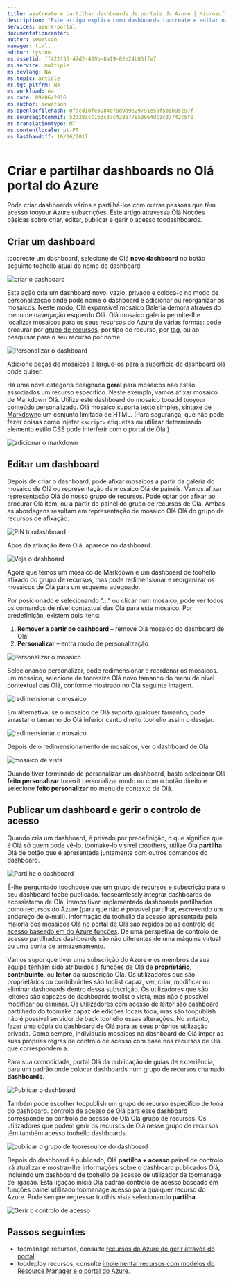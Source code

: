 ```yaml
---
title: aaaCreate e partilhar dashboards de portais do Azure | Microsoft Docs
description: "Este artigo explica como dashboards toocreate e editar no Olá portal do Azure."
services: azure-portal
documentationcenter: 
author: sewatson
manager: timlt
editor: tysonn
ms.assetid: ff422f36-47d2-409b-8a19-02e24b03ffe7
ms.service: multiple
ms.devlang: NA
ms.topic: article
ms.tgt_pltfrm: NA
ms.workload: na
ms.date: 09/06/2016
ms.author: sewatson
ms.openlocfilehash: 0facd10fe3284d7ad9a9e29791e5af5b5b95c97f
ms.sourcegitcommit: 523283cc1b3c37c428e77850964dc1c33742c5f0
ms.translationtype: MT
ms.contentlocale: pt-PT
ms.lasthandoff: 10/06/2017
---
```

# <a name="create-and-share-dashboards-in-hello-azure-portal"></a>Criar e partilhar dashboards no Olá portal do Azure
Pode criar dashboards vários e partilhá-los com outras pessoas que têm acesso tooyour Azure subscrições.  Este artigo atravessa Olá Noções básicas sobre criar, editar, publicar e gerir o acesso toodashboards.

## <a name="create-a-dashboard"></a>Criar um dashboard
toocreate um dashboard, selecione de Olá **novo dashboard** no botão seguinte toohello atual do nome do dashboard.  

![criar o dashboard](./media/azure-portal-dashboards/new-dashboard.png)

Esta ação cria um dashboard novo, vazio, privado e coloca-o no modo de personalização onde pode nome o dashboard e adicionar ou reorganizar os mosaicos.  Neste modo, Olá expansível mosaico Galeria demora através do menu de navegação esquerdo Olá.  Olá mosaico galeria permite-lhe localizar mosaicos para os seus recursos do Azure de várias formas: pode procurar por [grupo de recursos](../azure-resource-manager/resource-group-overview.md#resource-groups), por tipo de recurso, por [tag](../azure-resource-manager/resource-group-using-tags.md), ou ao pesquisar para o seu recurso por nome.  

![Personalizar o dashboard](./media/azure-portal-dashboards/customize-dashboard.png)

Adicione peças de mosaicos e largue-os para a superfície de dashboard olá onde quiser.

Há uma nova categoria designada **geral** para mosaicos não estão associados um recurso específico.  Neste exemplo, vamos afixar mosaico de Markdown Olá.  Utilize este dashboard do mosaico tooadd tooyour conteúdo personalizado.  Olá mosaico suporta texto simples, [sintaxe de Markdown](https://daringfireball.net/projects/markdown/syntax)e um conjunto limitado de HTML.  (Para segurança, que não pode fazer coisas como injetar `<script>` etiquetas ou utilizar determinado elemento estilo CSS pode interferir com o portal de Olá.) 

![adicionar o markdown](./media/azure-portal-dashboards/add-markdown.png)

## <a name="edit-a-dashboard"></a>Editar um dashboard
Depois de criar o dashboard, pode afixar mosaicos a partir da galeria do mosaico de Olá ou representação de mosaico Olá de painéis. Vamos afixar representação Olá do nosso grupo de recursos. Pode optar por afixar ao procurar Olá item, ou a partir do painel do grupo de recursos de Olá. Ambas as abordagens resultam em representação de mosaico Olá Olá do grupo de recursos de afixação.

![PIN toodashboard](./media/azure-portal-dashboards/pin-to-dashboard.png)

Após da afixação item Olá, aparece no dashboard.

![Veja o dashboard](./media/azure-portal-dashboards/view-dashboard.png)

Agora que temos um mosaico de Markdown e um dashboard de toohello afixado do grupo de recursos, mas pode redimensionar e reorganizar os mosaicos de Olá para um esquema adequado.

Por posicionado e selecionando "..." ou clicar num mosaico, pode ver todos os comandos de nível contextual das Olá para este mosaico. Por predefinição, existem dois itens:

1. **Remover a partir do dashboard** – remove Olá mosaico do dashboard de Olá
2. **Personalizar** – entra modo de personalização

![Personalizar o mosaico](./media/azure-portal-dashboards/customize-tile.png)

Selecionando personalizar, pode redimensionar e reordenar os mosaicos. um mosaico, selecione de tooresize Olá novo tamanho do menu de nível contextual das Olá, conforme mostrado no Olá seguinte imagem.

![redimensionar o mosaico](./media/azure-portal-dashboards/resize-tile.png)

Em alternativa, se o mosaico de Olá suporta qualquer tamanho, pode arrastar o tamanho do Olá inferior canto direito toohello assim o desejar.

![redimensionar o mosaico](./media/azure-portal-dashboards/resize-corner.png)

Depois de o redimensionamento de mosaicos, ver o dashboard de Olá.

![mosaico de vista](./media/azure-portal-dashboards/view-tile.png)

Quando tiver terminado de personalizar um dashboard, basta selecionar Olá **feito personalizar** tooexit personalizar modo ou com o botão direito e selecione **feito personalizar** no menu de contexto de Olá.

## <a name="publish-a-dashboard-and-manage-access-control"></a>Publicar um dashboard e gerir o controlo de acesso
Quando cria um dashboard, é privado por predefinição, o que significa que é Olá só quem pode vê-lo.  toomake-lo visível tooothers, utilize Olá **partilha** Olá de botão que é apresentada juntamente com outros comandos do dashboard.

![Partilhe o dashboard](./media/azure-portal-dashboards/share-dashboard.png)

É-lhe perguntado toochoose que um grupo de recursos e subscrição para o seu dashboard toobe publicado. tooseamlessly integrar dashboards do ecossistema de Olá, iremos tiver implementado dashboards partilhados como recursos do Azure (para que não é possível partilhar, escrevendo um endereço de e-mail).  Informação de toohello de acesso apresentada pela maioria dos mosaicos Olá no portal de Olá são regidos pelas [controlo de acesso baseado em do Azure funções](../active-directory/role-based-access-control-configure.md). De uma perspetiva de controlo de acesso partilhados dashboards são não diferentes de uma máquina virtual ou uma conta de armazenamento.  

Vamos supor que tiver uma subscrição do Azure e os membros da sua equipa tenham sido atribuídos a funções de Olá de **proprietário**, **contribuinte**, ou **leitor** da subscrição Olá.  Os utilizadores que são proprietários ou contribuintes são toolist capaz, ver, criar, modificar ou eliminar dashboards dentro dessa subscrição.  Os utilizadores que são leitores são capazes de dashboards toolist e vista, mas não é possível modificar ou eliminar.  Os utilizadores com acesso de leitor são dashboard partilhado do toomake capaz de edições locais tooa, mas são toopublish não é possível servidor de back toohello essas alterações.  No entanto, fazer uma cópia do dashboard de Olá para as seus próprios utilização privada.  Como sempre, individuais mosaicos no dashboard de Olá impor as suas próprias regras de controlo de acesso com base nos recursos de Olá que correspondem a.  

Para sua comodidade, portal Olá da publicação de guias de experiência, para um padrão onde colocar dashboards num grupo de recursos chamado **dashboards**.  

![Publicar o dashboard](./media/azure-portal-dashboards/publish-dashboard.png)

Também pode escolher toopublish um grupo de recurso específico de tooa do dashboard.  controlo de acesso de Olá para esse dashboard corresponde ao controlo de acesso de Olá Olá grupo de recursos.  Os utilizadores que podem gerir os recursos de Olá nesse grupo de recursos têm também acesso toohello dashboards.

![publicar o grupo de tooresource do dashboard](./media/azure-portal-dashboards/publish-to-resource-group.png)

Depois do dashboard é publicado, Olá **partilha + acesso** painel de controlo irá atualizar e mostrar-lhe informações sobre o dashboard publicados Olá, incluindo um dashboard de toohello de acesso de utilizador de toomanage de ligação.  Esta ligação inicia Olá padrão controlo de acesso baseado em funções painel utilizado toomanage acesso para qualquer recurso do Azure.  Pode sempre regressar toothis vista selecionando **partilha**.

![Gerir o controlo de acesso](./media/azure-portal-dashboards/manage-access.png)

## <a name="next-steps"></a>Passos seguintes
* toomanage recursos, consulte [recursos do Azure de gerir através do portal](../azure-resource-manager/resource-group-portal.md).
* toodeploy recursos, consulte [implementar recursos com modelos do Resource Manager e o portal do Azure](../azure-resource-manager/resource-group-template-deploy-portal.md).

